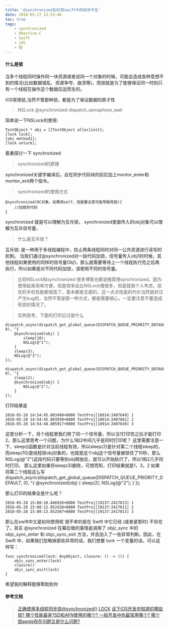 ```yaml
---
title: '@synchronized在OC和swift中的前世今生'
date: 2018-05-27 13:52:48
toc: true
tags: 
    - synchronized
    - Obective-C
    - Swift
    - iOS
    - 锁
---
```

#### 什么是锁
当多个线程同时操作同一块资源或者说同一个对象的时候，可能会造成各种意想不到的情况(比如数据错乱、资源争夺、崩溃等)，而锁就是为了能够保证同一时刻只有一个线程在操作这个数据应运而生的。
<!-- more -->
iOS常用锁,当然不管那种锁，都是为了保证数据的原子性
> NSLock
> @synchronized
> dispatch_semaphore_wait


简单说一下NSLock的使用:

    TestObject * obj = [[TestObject alloc]init];
    [lock lock];
    [obj method1];
    [lock unlock];

着重探讨一下 synchronized

> synchronized的原理

synchronized关键字编译后，会在同步代码块的前后加上montor_enter和montor_exit两个指令。

> synchronized的使用方式

    @synchronized(OC对象，如果用self，但是要注意可能导致死锁){
        //加锁的代码
    }

synchronized 就是可以理解为互斥锁， synchronized里面传入的obj对象可以理解为互斥信号量，
> 什么是互斥锁？

互斥锁: 是一种用于多线程编程中，防止两条线程同时对同一公共资源进行读写的机制。
当我们通过@synchronized对一段代码加锁，信号量传入obj1的时候，其他线程如果使用的同样的信号量Obj1，那么就需要等待上一个线程执行完之后再执行，所以如果是对不同代码加锁，请使用不同的信号量。

> 比较NSLock和synchronized
很多博客也都说推荐用synchronized，因为使用起来简单方便，但是效率会比NSLock慢很多，但是就我个人考虑，现在的手机性能都很高了，基本都是无感的，这一点点性能的代价当然是好过产生bug的，当然不管是那一种方式，都是需要细心，一定要注意不要造成死锁的情况了。

> 实例思考，下面的打印记过是什么

    dispatch_async(dispatch_get_global_queue(DISPATCH_QUEUE_PRIORITY_DEFAULT,   0), ^{
        @synchronized(obj) {
            sleep(10);
            NSLog(@"1");
        }
        sleep(3);
        NSLog(@"3");
    });
    
    dispatch_async(dispatch_get_global_queue(DISPATCH_QUEUE_PRIORITY_DEFAULT, 0), ^{
        sleep(2);
        @synchronized(obj) {
            NSLog(@"2");
        }
    });

打印结果是

    2018-05-28 14:54:45.803498+0800 TestProj[18914:2407649] 1
    2018-05-28 14:54:45.803930+0800 TestProj[18914:2407661] 2
    2018-05-28 14:54:48.805917+0800 TestProj[18914:2407649] 3

这里分析一下，另个线程里我们用了同一个信号量，所以当1打印完之后才能打印2，那么这里思考一个问题，为什么1和2中间几乎是同时打印呢？
这里需要注意一下，sleep()函数是针对当前线程有效，所以sleep(2)是针对第二个线程sleep的，而sleep(10)是线程锁obj对象的，也就是这个obj这个信号量被锁住了10秒，那么NSLog(@"2")这段代码只要等到obj释放后，就可以开始执行了，所以1和2几乎同时打印。
那么这里如果将sleep(3)删除，可想而知，打印结果就是1，3，2
如果将第二个线程这么写
    dispatch_async(dispatch_get_global_queue(DISPATCH_QUEUE_PRIORITY_DEFAULT, 0), ^{
        @synchronized(obj) {
            sleep(2);
            NSLog(@"2");
        }
    });

那么打印的结果会是什么呢？

    2018-05-28 15:08:10.846926+0800 TestProj[19137:2417813] 1
    2018-05-28 15:08:12.852428+0800 TestProj[19137:2417811] 2
    2018-05-28 15:08:13.852507+0800 TestProj[19137:2417813] 3


那么在swift中又是如何使用呢
很不幸的是在 Swift 中它已经 (或者是暂时) 不存在了。其实 @synchronized 在幕后做的事情是调用了 objc_sync 中的 objc_sync_enter 和 objc_sync_exit 方法，并且加入了一些异常判断。因此，在 Swift 中，如果我们忽略掉那些异常的话，我们想要 lock 一个变量的话，可以这样写：

    func synchronized(lock: AnyObject, closure: () -> ()) {
        objc_sync_enter(lock)
        closure()
        objc_sync_exit(lock)
    }
    
希望我的解释能够帮助到你

    



#### 参考文档
> [正确使用多线程同步锁@synchronized()](http://mrpeak.cn/blog/synchronized/)
> [LOCK](http://swifter.tips/lock/)
> [谈下iOS开发中知道的哪些锁? 哪个性能最差?SD和AFN使用的哪个? 一般开发中你最常用哪个? 哪个锁apple存在问题又是什么问题?](https://www.jianshu.com/p/70f97716881e)